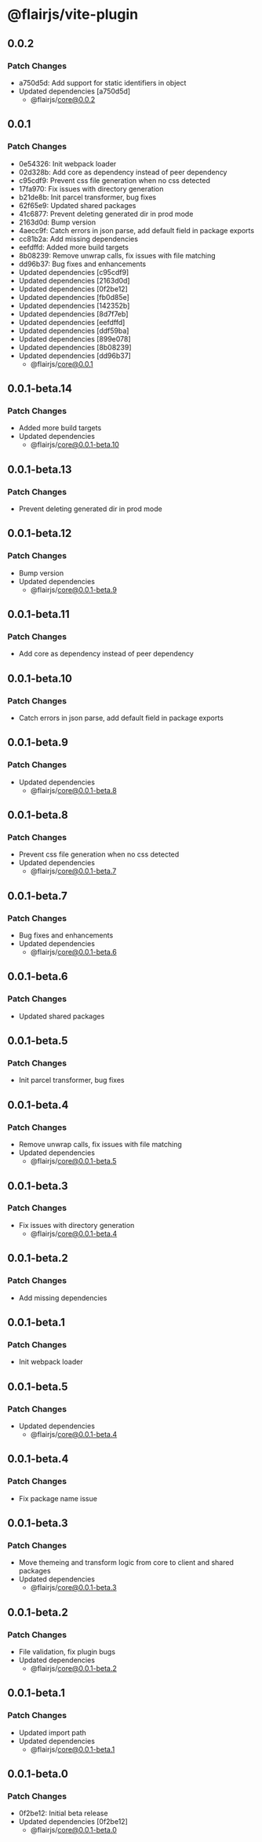 # @flairjs/vite-plugin

## 0.0.2

### Patch Changes

- a750d5d: Add support for static identifiers in object
- Updated dependencies [a750d5d]
  - @flairjs/core@0.0.2

## 0.0.1

### Patch Changes

- 0e54326: Init webpack loader
- 02d328b: Add core as dependency instead of peer dependency
- c95cdf9: Prevent css file generation when no css detected
- 17fa970: Fix issues with directory generation
- b21de8b: Init parcel transformer, bug fixes
- 62f65e9: Updated shared packages
- 41c6877: Prevent deleting generated dir in prod mode
- 2163d0d: Bump version
- 4aecc9f: Catch errors in json parse, add default field in package exports
- cc81b2a: Add missing dependencies
- eefdffd: Added more build targets
- 8b08239: Remove unwrap calls, fix issues with file matching
- dd96b37: Bug fixes and enhancements
- Updated dependencies [c95cdf9]
- Updated dependencies [2163d0d]
- Updated dependencies [0f2be12]
- Updated dependencies [fb0d85e]
- Updated dependencies [142352b]
- Updated dependencies [8d7f7eb]
- Updated dependencies [eefdffd]
- Updated dependencies [ddf59ba]
- Updated dependencies [899e078]
- Updated dependencies [8b08239]
- Updated dependencies [dd96b37]
  - @flairjs/core@0.0.1

## 0.0.1-beta.14

### Patch Changes

- Added more build targets
- Updated dependencies
  - @flairjs/core@0.0.1-beta.10

## 0.0.1-beta.13

### Patch Changes

- Prevent deleting generated dir in prod mode

## 0.0.1-beta.12

### Patch Changes

- Bump version
- Updated dependencies
  - @flairjs/core@0.0.1-beta.9

## 0.0.1-beta.11

### Patch Changes

- Add core as dependency instead of peer dependency

## 0.0.1-beta.10

### Patch Changes

- Catch errors in json parse, add default field in package exports

## 0.0.1-beta.9

### Patch Changes

- Updated dependencies
  - @flairjs/core@0.0.1-beta.8

## 0.0.1-beta.8

### Patch Changes

- Prevent css file generation when no css detected
- Updated dependencies
  - @flairjs/core@0.0.1-beta.7

## 0.0.1-beta.7

### Patch Changes

- Bug fixes and enhancements
- Updated dependencies
  - @flairjs/core@0.0.1-beta.6

## 0.0.1-beta.6

### Patch Changes

- Updated shared packages

## 0.0.1-beta.5

### Patch Changes

- Init parcel transformer, bug fixes

## 0.0.1-beta.4

### Patch Changes

- Remove unwrap calls, fix issues with file matching
- Updated dependencies
  - @flairjs/core@0.0.1-beta.5

## 0.0.1-beta.3

### Patch Changes

- Fix issues with directory generation
  - @flairjs/core@0.0.1-beta.4

## 0.0.1-beta.2

### Patch Changes

- Add missing dependencies

## 0.0.1-beta.1

### Patch Changes

- Init webpack loader

## 0.0.1-beta.5

### Patch Changes

- Updated dependencies
  - @flairjs/core@0.0.1-beta.4

## 0.0.1-beta.4

### Patch Changes

- Fix package name issue

## 0.0.1-beta.3

### Patch Changes

- Move themeing and transform logic from core to client and shared packages
- Updated dependencies
  - @flairjs/core@0.0.1-beta.3

## 0.0.1-beta.2

### Patch Changes

- File validation, fix plugin bugs
- Updated dependencies
  - @flairjs/core@0.0.1-beta.2

## 0.0.1-beta.1

### Patch Changes

- Updated import path
- Updated dependencies
  - @flairjs/core@0.0.1-beta.1

## 0.0.1-beta.0

### Patch Changes

- 0f2be12: Initial beta release
- Updated dependencies [0f2be12]
  - @flairjs/core@0.0.1-beta.0

